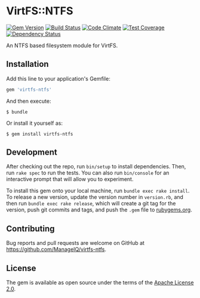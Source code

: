 # VirtFS::NTFS

[![Gem Version](https://badge.fury.io/rb/virtfs-ntfs.svg)](http://badge.fury.io/rb/virtfs-ntfs)
[![Build Status](https://travis-ci.org/ManageIQ/virtfs-ntfs.svg)](https://travis-ci.org/ManageIQ/virtfs-ntfs)
[![Code Climate](https://codeclimate.com/github/ManageIQ/virtfs-ntfs.svg)](https://codeclimate.com/github/ManageIQ/virtfs-ntfs)
[![Test Coverage](https://codeclimate.com/github/ManageIQ/virtfs-ntfs/badges/coverage.svg)](https://codeclimate.com/github/ManageIQ/virtfs-ntfs/coverage)
[![Dependency Status](https://gemnasium.com/ManageIQ/virtfs-ntfs.svg)](https://gemnasium.com/ManageIQ/virtfs-ntfs)

An NTFS based filesystem module for VirtFS.

## Installation

Add this line to your application's Gemfile:

```ruby
gem 'virtfs-ntfs'
```

And then execute:

    $ bundle

Or install it yourself as:

    $ gem install virtfs-ntfs

## Development

After checking out the repo, run `bin/setup` to install dependencies. Then, run `rake spec` to run the tests. You can also run `bin/console` for an interactive prompt that will allow you to experiment.

To install this gem onto your local machine, run `bundle exec rake install`. To release a new version, update the version number in `version.rb`, and then run `bundle exec rake release`, which will create a git tag for the version, push git commits and tags, and push the `.gem` file to [rubygems.org](https://rubygems.org).

## Contributing

Bug reports and pull requests are welcome on GitHub at https://github.com/ManageIQ/virtfs-ntfs.

## License

The gem is available as open source under the terms of the [Apache License 2.0](LICENSE.txt).

